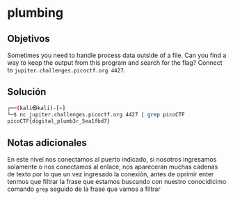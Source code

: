 # plumbing

## Objetivos
Sometimes you need to handle process data outside of a file. Can you find a way to keep the output from this program and search for the flag? Connect to `jupiter.challenges.picoctf.org 4427`.



## Solución 
```bash
┌──(kali㉿kali)-[~]
└─$ nc jupiter.challenges.picoctf.org 4427 | grep picoCTF
picoCTF{digital_plumb3r_5ea1fbd7}


```

## Notas adicionales 
En este nivel nos conectamos al puerto indicado, si nosotros ingresamos solamente o nos conectamos al enlace, nos apareceran muchas cadenas de texto por lo que un vez ingresado la conexión, antes de oprimir enter tenmos que filtrar la frase que estamos buscando con nuestro conocidicimo comando `grep` seguido de la frase que vamos a filtrar 
